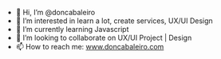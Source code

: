 - 👋 Hi, I’m @doncabaleiro
- 👀 I’m interested in learn a lot, create services, UX/UI Design
- 🌱 I’m currently learning Javascript
- 💞️ I’m looking to collaborate on UX/UI Project | Design
- 📫 How to reach me: www.doncabaleiro.com

<!---
doncabaleiro/doncabaleiro is a ✨ special ✨ repository because its `README.md` (this file) appears on your GitHub profile.
You can click the Preview link to take a look at your changes.
--->
